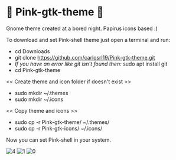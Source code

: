 # 🌌 Pink-gtk-theme 🌌
Gnome theme created at a bored night. Papirus icons based :)

To download and set Pink-shell theme just open a terminal and run:

- cd Downloads
- git clone https://github.com/carlosrl19/Pink-gtk-theme.git
- *If you have an error like git isn't found then:* sudo apt install git
- cd Pink-gtk-theme

<< Create theme and icon folder if doesn't exist >>
- sudo mkdir ~/.themes
- sudo mkdir ~/.icons

<< Copy theme and icons  >>
- sudo cp -r Pink-gtk-theme/ ~/.themes/
- sudo cp -r Pink-gtk-icons/ ~/.icons/

Now you can set Pink-shell in your system.

![4](https://user-images.githubusercontent.com/85375012/159399578-83e69f41-7aea-499a-811e-133256f9abd2.png)
![1](https://user-images.githubusercontent.com/85375012/159399601-db0a7534-1d11-4cd0-89b7-b6baa4614cef.png)
![0](https://user-images.githubusercontent.com/85375012/160057612-27ef1663-83fd-4fe4-bf7e-e279250bfce1.png)
